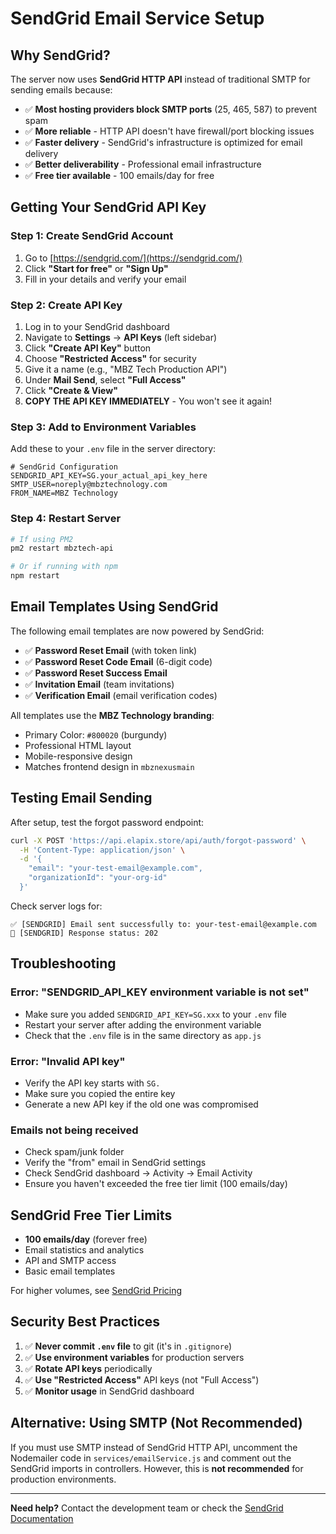 # SendGrid Email Service Setup

## Why SendGrid?

The server now uses **SendGrid HTTP API** instead of traditional SMTP for sending emails because:

- ✅ **Most hosting providers block SMTP ports** (25, 465, 587) to prevent spam
- ✅ **More reliable** - HTTP API doesn't have firewall/port blocking issues
- ✅ **Faster delivery** - SendGrid's infrastructure is optimized for email delivery
- ✅ **Better deliverability** - Professional email infrastructure
- ✅ **Free tier available** - 100 emails/day for free

## Getting Your SendGrid API Key

### Step 1: Create SendGrid Account
1. Go to [https://sendgrid.com/](https://sendgrid.com/)
2. Click **"Start for free"** or **"Sign Up"**
3. Fill in your details and verify your email

### Step 2: Create API Key
1. Log in to your SendGrid dashboard
2. Navigate to **Settings** → **API Keys** (left sidebar)
3. Click **"Create API Key"** button
4. Choose **"Restricted Access"** for security
5. Give it a name (e.g., "MBZ Tech Production API")
6. Under **Mail Send**, select **"Full Access"**
7. Click **"Create & View"**
8. **COPY THE API KEY IMMEDIATELY** - You won't see it again!

### Step 3: Add to Environment Variables

Add these to your `.env` file in the server directory:

```env
# SendGrid Configuration
SENDGRID_API_KEY=SG.your_actual_api_key_here
SMTP_USER=noreply@mbztechnology.com
FROM_NAME=MBZ Technology
```

### Step 4: Restart Server

```bash
# If using PM2
pm2 restart mbztech-api

# Or if running with npm
npm restart
```

## Email Templates Using SendGrid

The following email templates are now powered by SendGrid:

- ✅ **Password Reset Email** (with token link)
- ✅ **Password Reset Code Email** (6-digit code)
- ✅ **Password Reset Success Email**
- ✅ **Invitation Email** (team invitations)
- ✅ **Verification Email** (email verification codes)

All templates use the **MBZ Technology branding**:
- Primary Color: `#800020` (burgundy)
- Professional HTML layout
- Mobile-responsive design
- Matches frontend design in `mbznexusmain`

## Testing Email Sending

After setup, test the forgot password endpoint:

```bash
curl -X POST 'https://api.elapix.store/api/auth/forgot-password' \
  -H 'Content-Type: application/json' \
  -d '{
    "email": "your-test-email@example.com",
    "organizationId": "your-org-id"
  }'
```

Check server logs for:
```
✅ [SENDGRID] Email sent successfully to: your-test-email@example.com
📧 [SENDGRID] Response status: 202
```

## Troubleshooting

### Error: "SENDGRID_API_KEY environment variable is not set"
- Make sure you added `SENDGRID_API_KEY=SG.xxx` to your `.env` file
- Restart your server after adding the environment variable
- Check that the `.env` file is in the same directory as `app.js`

### Error: "Invalid API key"
- Verify the API key starts with `SG.`
- Make sure you copied the entire key
- Generate a new API key if the old one was compromised

### Emails not being received
- Check spam/junk folder
- Verify the "from" email in SendGrid settings
- Check SendGrid dashboard → Activity → Email Activity
- Ensure you haven't exceeded the free tier limit (100 emails/day)

## SendGrid Free Tier Limits

- **100 emails/day** (forever free)
- Email statistics and analytics
- API and SMTP access
- Basic email templates

For higher volumes, see [SendGrid Pricing](https://sendgrid.com/pricing/)

## Security Best Practices

1. ✅ **Never commit `.env` file** to git (it's in `.gitignore`)
2. ✅ **Use environment variables** for production servers
3. ✅ **Rotate API keys** periodically
4. ✅ **Use "Restricted Access"** API keys (not "Full Access")
5. ✅ **Monitor usage** in SendGrid dashboard

## Alternative: Using SMTP (Not Recommended)

If you must use SMTP instead of SendGrid HTTP API, uncomment the Nodemailer code in `services/emailService.js` and comment out the SendGrid imports in controllers. However, this is **not recommended** for production environments.

---

**Need help?** Contact the development team or check the [SendGrid Documentation](https://docs.sendgrid.com/)

